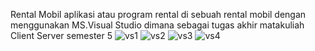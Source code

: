 Rental Mobil
aplikasi atau program rental di sebuah rental mobil dengan menggunakan MS.Visual Studio dimana sebagai tugas akhir matakuliah Client Server semester 5 
![vs1](https://user-images.githubusercontent.com/61378415/230432660-8d0f2187-4f6c-4df7-bc5d-8b130dfc0f08.jpg)
![vs2](https://user-images.githubusercontent.com/61378415/230432670-d5c9f150-33c2-48c4-8384-d0567189bc56.jpg)
![vs3](https://user-images.githubusercontent.com/61378415/230432681-2b31d502-cfaf-4b17-a4b0-5d9b7017950b.jpg)
![vs4](https://user-images.githubusercontent.com/61378415/230432699-8fe9842f-7080-494c-bf99-d1eaf1360bb4.jpg)

